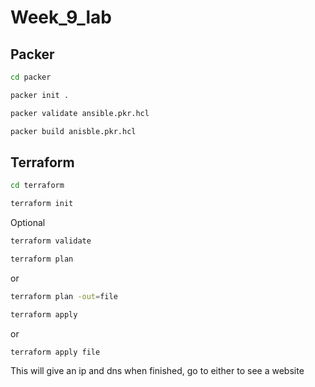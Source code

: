 # Week_9_lab
## Packer
```bash
cd packer
```

```bash
packer init .
```

```bash
packer validate ansible.pkr.hcl
```

```bash
packer build anisble.pkr.hcl
```

## Terraform

```bash
cd terraform
```

```bash
terraform init
```

Optional
```bash
terraform validate
```

```bash
terraform plan
```
or
```bash
terraform plan -out=file
```

```bash
terraform apply
```
or
```bash
terraform apply file
```

This will give an ip and dns when finished, go to either to see a website

